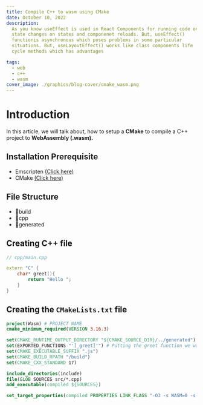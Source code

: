 ```yaml
---
title: Compile C++ to wasm using CMake
date: October 10, 2022
description:
  As you know useEffect is used in React Components for running code on
  state changes on states and componenet reloads. But, useEffect()
  functionis asynchronous which poses problems in some particular
  situations. But, useLayoutEffect() works like class components life
  cycle methods which has advantages

tags:
  - web
  - c++
  - wasm
cover_image: ./graphics/blog-cover/cmake_wasm.png
---
```


# Introduction

In this article, we will talk about, how to setup a **CMake** to compile a C++ project to **WebAssembly (.wasm).**

## Installation Prerequisite

- Emscripten [(Click here)](https://emscripten.org/docs/getting_started/downloads.html)
- CMake [(Click here)](https://cmake.org/download/)

## File Structure

- 📂build
- 📂cpp
- 📂generated

## Creating C++ file

```cpp
// cpp/main.cpp

extern "C" {
	char* greet(){
		return "Hello ";
	}
}

```

## Creating the `CMakeLists.txt` file

```cmake
project(Wasm) # PROJECT NAME
cmake_minimum_required(VERSION 3.16.3)

set(CMAKE_RUNTIME_OUTPUT_DIRECTORY "${CMAKE_SOURCE_DIR}/../generated")
set(EXPORTED_FUNCTIONS "'[_greet]'") # Putting the greet function we want to export
set(CMAKE_EXECUTABLE_SUFFIX ".js")
set(CMAKE_BUILD_RPATH "/build")
set(CMAKE_CXX_STANDARD 17)

include_directories(include)
file(GLOB SOURCES src/*.cpp)
add_executable(compiled ${SOURCES})

set_target_properties(compiled PROPERTIES LINK_FLAGS "-O3 -s WASM=0 -s EXPORTED_FUNCTIONS=${EXPORTED_FUNCTIONS}")
```
